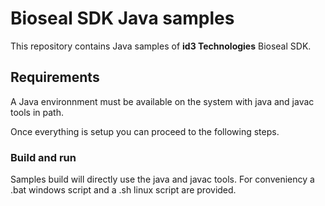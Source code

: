# Bioseal SDK Java samples

This repository contains Java samples of **id3 Technologies** Bioseal SDK.

## Requirements

A Java environnment must be available on the system with java and javac tools in path.

Once everything is setup you can proceed to the following steps.

### Build and run
Samples build will directly use the java and javac tools.
For conveniency a .bat windows script and a .sh linux script are provided.